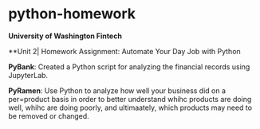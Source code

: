 # python-homework

**University of Washington Fintech**

**Unit 2| Homework Assignment: Automate Your Day Job with Python

**PyBank**: Created a Python script for analyzing the financial records using JupyterLab. 

**PyRamen**: Use Python  to analyze how well your business did on a per=product basis in order to better understand whihc products are doing well, whihc are doing poorly, and ultimaately, which products may need to be removed or changed. 
